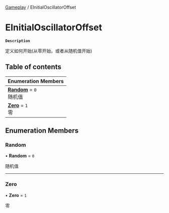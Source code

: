 [Gameplay](../modules/Gameplay.Gameplay.md) / EInitialOscillatorOffset

# EInitialOscillatorOffset <Badge type="tip" text="Enumeration" /> <Score text="EInitialOscillatorOffset" />

**`Description`**

定义如何开始(从零开始，或者从随机值开始)

## Table of contents

| Enumeration Members |
| :-----|
| **[Random](Gameplay.EInitialOscillatorOffset.md#random)** = ``0`` <br> 随机值|
| **[Zero](Gameplay.EInitialOscillatorOffset.md#zero)** = ``1`` <br> 零|

## Enumeration Members

### Random <Score text="Random" /> 

• **Random** = ``0``

随机值

___

### Zero <Score text="Zero" /> 

• **Zero** = ``1``

零
